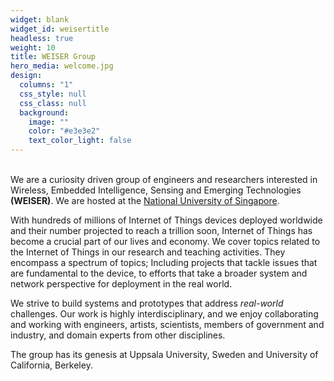 ```yaml
---
widget: blank
widget_id: weisertitle
headless: true
weight: 10
title: WEISER Group
hero_media: welcome.jpg
design:
  columns: "1"
  css_style: null
  css_class: null
  background:
    image: ""
    color: "#e3e3e2"
    text_color_light: false
---
```

<br> We are a curiosity driven group of engineers and researchers interested in Wireless, Embedded Intelligence, Sensing and Emerging Technologies **(WEISER)**. We are hosted at the [National University of Singapore](https://www.nus.edu.sg/). <br> 

With hundreds of millions of Internet of Things devices deployed worldwide and their number projected to reach a trillion soon,  Internet of Things has become a crucial part of our lives and economy. We cover topics related to the Internet of Things in our research and teaching activities. They encompass a spectrum of topics; Including projects that tackle issues that are fundamental to the device, to efforts that take a broader system and network perspective for deployment in the real world. <br> 

We strive to build systems and prototypes that address *real-world* challenges. Our work is highly interdisciplinary, and we enjoy collaborating and working with engineers, artists, scientists,  members of government and industry, and domain experts from other disciplines.<br>

The group has its genesis at Uppsala University, Sweden and University of California, Berkeley.  <br>